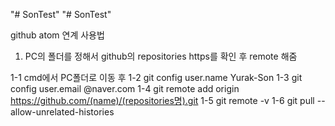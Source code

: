 "# SonTest"
"# SonTest"

github atom 연계 사용법

1. PC의 폴더를 정해서 github의 repositories https를 확인 후 remote 해줌

1-1 cmd에서 PC폴더로 이동 후
1-2 git config user.name Yurak-Son
1-3 git config user.email @naver.com
1-4 git remote add origin https://github.com/(name)/(repositories명).git
1-5 git remote -v
1-6 git pull --allow-unrelated-histories
